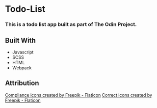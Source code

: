 # Todo-List
### This is a todo list app built as part of The Odin Project. 

## Built With
- Javascript
- SCSS
- HTML
- Webpack

## Attribution
<a href="https://www.flaticon.com/free-icons/compliance" title="compliance icons">Compliance icons created by Freepik - Flaticon</a>
<a href="https://www.flaticon.com/free-icons/correct" title="correct icons">Correct icons created by Freepik - Flaticon</a>